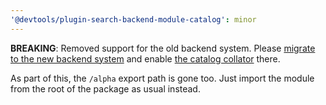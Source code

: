 ```yaml
---
'@devtools/plugin-search-backend-module-catalog': minor
---
```


**BREAKING**: Removed support for the old backend system. Please [migrate to the new backend system](https://devtools.khulnasoft.com/docs/backend-system/) and enable [the catalog collator](https://devtools.khulnasoft.com/docs/features/search/collators#catalog) there.

As part of this, the `/alpha` export path is gone too. Just import the module from the root of the package as usual instead.
